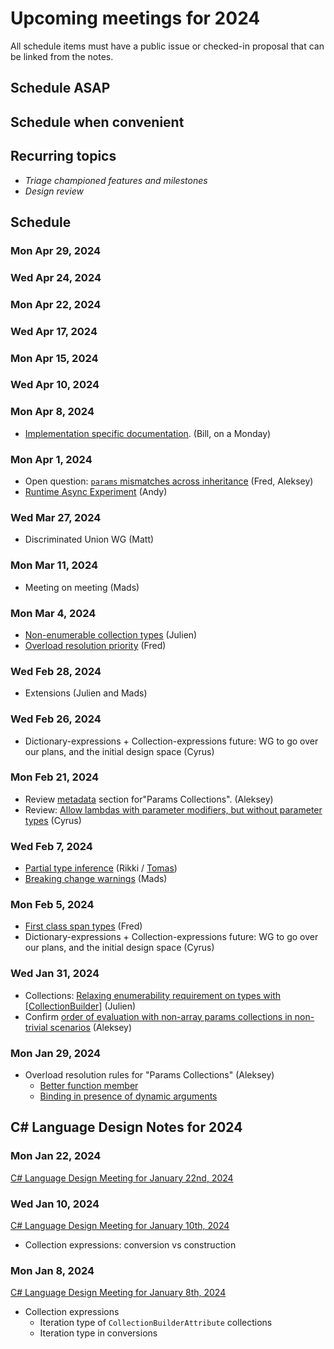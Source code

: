 # Upcoming meetings for 2024

All schedule items must have a public issue or checked-in proposal that can be linked from the notes.

## Schedule ASAP

## Schedule when convenient

## Recurring topics

- *Triage championed features and milestones*
- *Design review*

## Schedule

### Mon Apr 29, 2024

### Wed Apr 24, 2024

### Mon Apr 22, 2024

### Wed Apr 17, 2024

### Mon Apr 15, 2024

### Wed Apr 10, 2024

### Mon Apr 8, 2024

- [Implementation specific documentation](https://github.com/dotnet/csharplang/issues/7898). (Bill, on a Monday)

### Mon Apr 1, 2024

- Open question: [`params` mismatches across inheritance](../../proposals/params-collections.md#consider-enforcing-scoped-or-params-across-overrides) (Fred, Aleksey)
- [Runtime Async Experiment](https://github.com/dotnet/runtime/issues/94620) (Andy)

### Wed Mar 27, 2024

- Discriminated Union WG (Matt)

### Mon Mar 11, 2024

- Meeting on meeting (Mads)

### Mon Mar 4, 2024

- [Non-enumerable collection types](https://github.com/dotnet/csharplang/pull/7895) (Julien)
- [Overload resolution priority](https://github.com/dotnet/csharplang/pull/7906) (Fred)

### Wed Feb 28, 2024

- Extensions (Julien and Mads)


### Wed Feb 26, 2024

- Dictionary-expressions + Collection-expressions future: WG to go over our plans, and the initial design space (Cyrus)

### Mon Feb 21, 2024

- Review [metadata](https://github.com/dotnet/csharplang/blob/main/proposals/params-collections.md#metadata) section for"Params Collections". (Aleksey)
- Review: [Allow lambdas with parameter modifiers, but without parameter types](https://github.com/dotnet/csharplang/pull/7369) (Cyrus)


### Wed Feb 7, 2024

- [Partial type inference](https://github.com/dotnet/csharplang/pull/7582) (Rikki / [Tomas](https://github.com/TomatorCZ))
- [Breaking change warnings](https://github.com/dotnet/csharplang/issues/7918) (Mads)

### Mon Feb 5, 2024

- [First class span types](https://github.com/dotnet/csharplang/issues/7905) (Fred)
- Dictionary-expressions + Collection-expressions future: WG to go over our plans, and the initial design space (Cyrus)

### Wed Jan 31, 2024

- Collections: [Relaxing enumerability requirement on types with \[CollectionBuilder\]](https://github.com/dotnet/csharplang/issues/7744) (Julien)
- Confirm [order of evaluation with non-array params collections in non-trivial scenarios](https://github.com/dotnet/csharplang/blob/main/proposals/params-collections.md#order-of-evaluation-with-non-array-collections-in-non-trivial-scenarios) (Aleksey)

### Mon Jan 29, 2024

- Overload resolution rules for "Params Collections" (Aleksey)
  - [Better function member](https://github.com/dotnet/csharplang/blob/main/proposals/params-collections.md#better-function-member)
  - [Binding in presence of dynamic arguments](https://github.com/dotnet/csharplang/blob/main/proposals/params-collections.md#dynamic-vs-static-binding)

## C# Language Design Notes for 2024

### Mon Jan 22, 2024

[C# Language Design Meeting for January 22nd, 2024](https://github.com/dotnet/csharplang/blob/main/meetings/2024/LDM-2024-01-22.md)

### Wed Jan 10, 2024

[C# Language Design Meeting for January 10th, 2024](https://github.com/dotnet/csharplang/blob/main/meetings/2024/LDM-2024-01-10.md)

- Collection expressions: conversion vs construction

### Mon Jan 8, 2024

[C# Language Design Meeting for January 8th, 2024](https://github.com/dotnet/csharplang/blob/main/meetings/2024/LDM-2024-01-08.md)

- Collection expressions
    - Iteration type of `CollectionBuilderAttribute` collections
    - Iteration type in conversions
